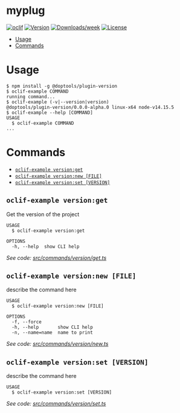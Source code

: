 myplug
======



[![oclif](https://img.shields.io/badge/cli-oclif-brightgreen.svg)](https://oclif.io)
[![Version](https://img.shields.io/npm/v/myplug.svg)](https://npmjs.org/package/myplug)
[![Downloads/week](https://img.shields.io/npm/dw/myplug.svg)](https://npmjs.org/package/myplug)
[![License](https://img.shields.io/npm/l/myplug.svg)](https://github.com/myrddraall/myplug/blob/master/package.json)

<!-- toc -->
* [Usage](#usage)
* [Commands](#commands)
<!-- tocstop -->
# Usage
<!-- usage -->
```sh-session
$ npm install -g @doptools/plugin-version
$ oclif-example COMMAND
running command...
$ oclif-example (-v|--version|version)
@doptools/plugin-version/0.0.0-alpha.0 linux-x64 node-v14.15.5
$ oclif-example --help [COMMAND]
USAGE
  $ oclif-example COMMAND
...
```
<!-- usagestop -->
# Commands
<!-- commands -->
* [`oclif-example version:get`](#oclif-example-versionget)
* [`oclif-example version:new [FILE]`](#oclif-example-versionnew-file)
* [`oclif-example version:set [VERSION]`](#oclif-example-versionset-version)

## `oclif-example version:get`

Get the version of the project

```
USAGE
  $ oclif-example version:get

OPTIONS
  -h, --help  show CLI help
```

_See code: [src/commands/version/get.ts](https://github.com/myrddraall/myplug/blob/v0.0.0-alpha.0/src/commands/version/get.ts)_

## `oclif-example version:new [FILE]`

describe the command here

```
USAGE
  $ oclif-example version:new [FILE]

OPTIONS
  -f, --force
  -h, --help       show CLI help
  -n, --name=name  name to print
```

_See code: [src/commands/version/new.ts](https://github.com/myrddraall/myplug/blob/v0.0.0-alpha.0/src/commands/version/new.ts)_

## `oclif-example version:set [VERSION]`

describe the command here

```
USAGE
  $ oclif-example version:set [VERSION]
```

_See code: [src/commands/version/set.ts](https://github.com/myrddraall/myplug/blob/v0.0.0-alpha.0/src/commands/version/set.ts)_
<!-- commandsstop -->
